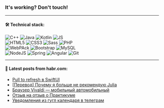 ### It's working? Don't touch!

---

#### 🛠️ Technical stack:

![C++](https://img.shields.io/badge/C++-informational?logo=c%2B%2B&style=flat&logoColor=white&color=9C033A)
![Java](https://img.shields.io/badge/Java-informational?logo=java&style=flat&logoColor=white&color=007396)
![Kotlin](https://img.shields.io/badge/Kotlin-informational?logo=Kotlin&style=flat&logoColor=white&color=0095D5)
![JS](https://img.shields.io/badge/JS-informational?logo=javaScript&style=flat&logoColor=black&color=F7Df1E) <br>
![HTML5](https://img.shields.io/badge/HTML5-informational?logo=html5&style=flat&logoColor=white&color=E34F26)
![CSS3](https://img.shields.io/badge/CSS3-informational?logo=css3&style=flat&logoColor=white&color=157286)
![Sass](https://img.shields.io/badge/Saas-informational?logo=sass&style=flat&logoColor=white&color=hotpink)
![PHP](https://img.shields.io/badge/PHP-informational?logo=php&style=flat&logoColor=white&color=777BB4) <br>
![WebPAck](https://img.shields.io/badge/WebPack-informational?logo=webPack&style=flat&logoColor=white&color=FF6F00)
![Bootstrap](https://img.shields.io/badge/Bootstrap-informational?logo=Bootstrap&style=flat&logoColor=white&color=7952B3)
![MySQL](https://img.shields.io/badge/MySQL-informational?logo=MySQL&style=flat&logoColor=white&color=00f) <br>
![NodeJS](https://img.shields.io/badge/NodeJS-informational?logo=node.js&style=flat&logoColor=white&color=43853D)
![Spring](https://img.shields.io/badge/Spring-informational?logo=Spring&style=flat&logoColor=white&color=0A9EDC)
![Angular](https://img.shields.io/badge/Vue-informational?logo=vue.js&style=flat&logoColor=white&color=red)
![Git](https://img.shields.io/badge/Git-informational?logo=git&style=flat&logoColor=white&color=darkorange)

___

#### 💬 Latest posts from habr.com:

<!-- BLOG-POST-LIST:START -->
- [Pull to refresh в SwiftUI](https://habr.com/ru/post/666410/?utm_source=habrahabr&utm_medium=rss&utm_campaign=666410)
- [[Перевод] Почему я больше не рекомендую Julia](https://habr.com/ru/post/666332/?utm_source=habrahabr&utm_medium=rss&utm_campaign=666332)
- [Браузер Vivaldi — мобильный автомобильный](https://habr.com/ru/post/666394/?utm_source=habrahabr&utm_medium=rss&utm_campaign=666394)
- [Отзыв на отзыв о Практикуме](https://habr.com/ru/post/666392/?utm_source=habrahabr&utm_medium=rss&utm_campaign=666392)
- [Уведомления из гугл календаря в телеграм](https://habr.com/ru/post/666372/?utm_source=habrahabr&utm_medium=rss&utm_campaign=666372)
<!-- BLOG-POST-LIST:END -->
